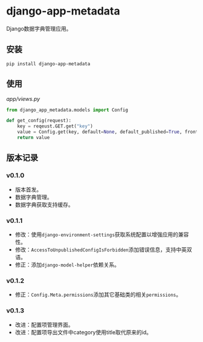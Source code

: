 # django-app-metadata

Django数据字典管理应用。

## 安装

```shell
pip install django-app-metadata
```

## 使用

*app/views.py*

```python
from django_app_metadata.models import Config

def get_config(request):
    key = reqeust.GET.get("key")
    value = Config.get(key, default=None, default_published=True, frontend_flag=True)
    return value
```

## 版本记录

### v0.1.0

- 版本首发。
- 数据字典管理。
- 数据字典获取支持缓存。

### v0.1.1

- 修改：使用`django-environment-settings`获取系统配置以增强应用的兼容性。
- 修改：`AccessToUnpublishedConfigIsForbidden`添加错误信息，支持中英双语。
- 修正：添加`django-model-helper`依赖关系。

### v0.1.2

- 修正：`Config.Meta.permissions`添加其它基础类的相关`permissions`。

### v0.1.3

- 改进：配置项管理界面。
- 改进：配置项导出文件中category使用title取代原来的id。
